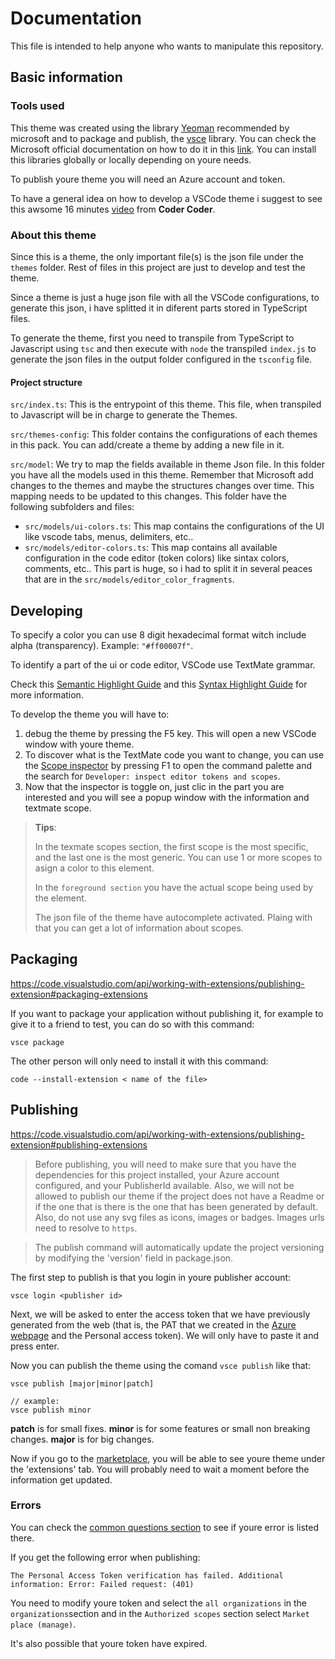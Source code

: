 # Documentation

This file is intended to help anyone who wants to manipulate this repository.

## Basic information

### Tools used

This theme was created using the library [Yeoman](https://www.npmjs.com/package/generator-code) recommended by microsoft and to package and publish, the [vsce](https://www.npmjs.com/package/vsc) library. You can check the Microsoft official documentation on how to do it in this [link](https://code.visualstudio.com/api/get-started/your-first-extension).
You can install this libraries globally or locally depending on youre needs.

To publish youre theme you will need an Azure account and token.

To have a general idea on how to develop a VSCode theme i suggest to see this awsome 16 minutes [video](https://www.youtube.com/watch?v=pGzssFNtWXw) from **Coder Coder**.

### About this theme

Since this is a theme, the only important file(s) is the json file under the `themes` folder. Rest of files in this project are just to develop and test the theme.

Since a theme is just a huge json file with all the VSCode configurations, to generate this json, i have splitted it in diferent parts stored in TypeScript files.

To generate the theme, first you need to transpile from TypeScript to Javascript using `tsc` and then execute with `node` the transpiled `index.js` to generate the json files in the output folder configured in the `tsconfig` file.

#### Project structure

`src/index.ts`: This is the entrypoint of this theme. This file, when transpiled to Javascript will be in charge to generate the Themes.

`src/themes-config`: This folder contains the configurations of each themes in this pack. You can add/create a theme by adding a new file in it.

`src/model`: We try to map the fields available in theme Json file. In this folder you have all the models used in this theme. Remember that Microsoft add changes to the themes and maybe the structures changes over time. This mapping needs to be updated to this changes. This folder have the following subfolders and files:

- `src/models/ui-colors.ts`: This map contains the configurations of the UI like vscode tabs, menus, delimiters, etc..
- `src/models/editor-colors.ts`: This map contains all available configuration in the code editor (token colors) like sintax colors, comments, etc.. This part is huge, so i had to split it in several peaces that are in the `src/models/editor_color_fragments`.

## Developing

To specify a color you can use 8 digit hexadecimal format witch include alpha (transparency). Example: `"#ff00007f"`.

To identify a part of the ui or code editor, VSCode use TextMate grammar.

Check this [Semantic Highlight Guide](https://code.visualstudio.com/api/language-extensions/semantic-highlight-guide) and this [Syntax Highlight Guide](https://code.visualstudio.com/api/language-extensions/syntax-highlight-guide) for more information.

To develop the theme you will have to:

1. debug the theme by pressing the F5 key. This will open a new VSCode window with youre theme.
2. To discover what is the TextMate code you want to change, you can use the [Scope inspector](https://code.visualstudio.com/api/language-extensions/syntax-highlight-guide#scope-inspector) by pressing F1 to open the command palette and the search for `Developer: inspect editor tokens and scopes`.
3. Now that the inspector is toggle on, just clic in the part you are interested and you will see a popup window with the information and textmate scope.

> **Tips**:
>
> In the texmate scopes section, the first scope is the most specific, and the last one is the most generic. You can use 1 or more scopes to asign a color to this element.
>
> In the `foreground section` you have the actual scope being used by the element.
>
> The json file of the theme have autocomplete activated. Plaing with that you can get a lot of information about scopes.

## Packaging

https://code.visualstudio.com/api/working-with-extensions/publishing-extension#packaging-extensions

If you want to package your application without publishing it, for example to give it to a friend to test, you can do so with this command:

```
vsce package
```

The other person will only need to install it with this command:

```
code --install-extension < name of the file>
```

## Publishing

https://code.visualstudio.com/api/working-with-extensions/publishing-extension#publishing-extensions

> Before publishing, you will need to make sure that you have the dependencies for this project installed, your Azure account configured, and your PublisherId available.
> Also, we will not be allowed to publish our theme if the project does not have a Readme or if the one that is there is the one that has been generated by default.
> Also, do not use any svg files as icons, images or badges.
> Images urls need to resolve to `https`.

> The publish command will automatically update the project versioning by modifying the 'version' field in package.json.

The first step to publish is that you login in youre publisher account:

```
vsce login <publisher id>
```

Next, we will be asked to enter the access token that we have previously generated from the web (that is, the PAT that we created in the [Azure webpage](https://dev.azure.com) and the Personal access token). We will only have to paste it and press enter.

Now you can publish the theme using the comand `vsce publish` like that:

```
vsce publish [major|minor|patch]

// example:
vsce publish minor
```

**patch** is for small fixes.
**minor** is for some features or small non breaking changes.
**major** is for big changes.

Now if you go to the [marketplace](https://marketplace.visualstudio.com/manage), you will be able to see youre theme under the 'extensions' tab. You will probably need to wait a moment before the information get updated.

### Errors

You can check the [common questions section](https://code.visualstudio.com/api/working-with-extensions/publishing-extension#common-questions) to see if youre error is listed there.

If you get the following error when publishing:

```
The Personal Access Token verification has failed. Additional information: Error: Failed request: (401)
```

You need to modify youre token and select the `all organizations` in the `organizations`section and in the `Authorized scopes` section select `Market place (manage)`.

It's also possible that youre token have expired.
